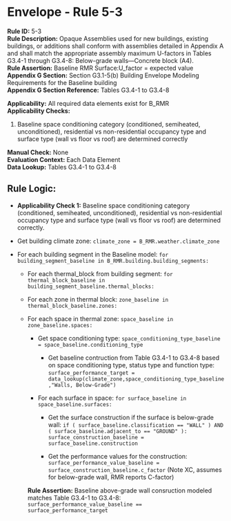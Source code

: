 
# Envelope - Rule 5-3  

**Rule ID:** 5-3  
**Rule Description:** Opaque Assemblies used for new buildings, existing buildings, or additions shall conform with assemblies detailed in Appendix A and shall match the appropriate assembly maximum U-factors in Tables G3.4-1 through G3.4-8: Below-grade walls—Concrete block (A4).  
**Rule Assertion:** Baseline RMR Surface:U_factor = expected value  
**Appendix G Section:** Section G3.1-5(b) Building Envelope Modeling Requirements for the Baseline building  
**Appendix G Section Reference:** Tables G3.4-1 to G3.4-8  

**Applicability:** All required data elements exist for B_RMR  
**Applicability Checks:**  

  1. Baseline space conditioning category (conditioned, semiheated, unconditioned), residential vs non-residential occupancy type and surface type (wall vs floor vs roof) are determined correctly  

**Manual Check:** None  
**Evaluation Context:** Each Data Element  
**Data Lookup:** Tables G3.4-1 to G3.4-8  

## Rule Logic:  

- **Applicability Check 1:** Baseline space conditioning category (conditioned, semiheated, unconditioned), residential vs non-residential occupancy type and surface type (wall vs floor vs roof) are determined correctly.  

- Get building climate zone: ```climate_zone = B_RMR.weather.climate_zone```  

- For each building segment in the Baseline model: ```for building_segment_baseline in B_RMR.building.building_segments:```  

  - For each thermal_block from building segment: ```for thermal_block_baseline in building_segment_baseline.thermal_blocks:```  

  - For each zone in thermal block: ```zone_baseline in thermal_block_baseline.zones:```  

  - For each space in thermal zone: ```space_baseline in zone_baseline.spaces:```  

    - Get space conditioning type: ```space_conditioning_type_baseline = space_baseline.conditioning_type```  

      - Get baseline contruction from Table G3.4-1 to G3.4-8 based on space conditioning type, status type and function type: ```surface_performance_target = data_lookup(climate_zone,space_conditioning_type_baseline,"Walls, Below-Grade")```  

    - For each surface in space: ```for surface_baseline in space_baseline.surfaces:```  

      - Get the surface construction if the surface is below-grade wall: ```if ( surface_baseline.classification == "WALL" ) AND ( surface_baseline.adjacent_to == "GROUND" ): surface_construction_baseline = surface_baseline.construction```  

      - Get the performance values for the construction: ```surface_performance_value_baseline = surface_construction_baseline.c_factor```  (Note XC, assumes for below-grade wall, RMR reports C-factor)

    **Rule Assertion:** Baseline above-grade wall consruction modeled matches Table G3.4-1 to G3.4-8: ```surface_performance_value_baseline == surface_performance_target```  
